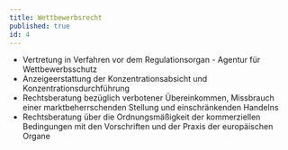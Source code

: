 ```yaml
---
title: Wettbewerbsrecht
published: true
id: 4
---
```


* Vertretung in Verfahren vor dem Regulationsorgan - Agentur für Wettbewerbsschutz
* Anzeigeerstattung der Konzentrationsabsicht und Konzentrationsdurchführung
* Rechtsberatung bezüglich verbotener Übereinkommen, Missbrauch einer marktbeherrschenden Stellung und einschränkenden Handelns
* Rechtsberatung über die Ordnungsmäßigkeit der kommerziellen Bedingungen mit den Vorschriften und der Praxis der europäischen Organe